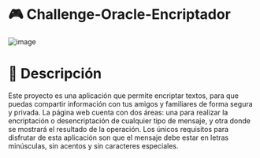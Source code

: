 # 🎮 Challenge-Oracle-Encriptador
![image](https://user-images.githubusercontent.com/91351351/232255723-d9140e9a-373c-4383-b7bc-b1b7e4da5584.png)

# 📃 Descripción

Este proyecto es una aplicación que permite encriptar textos, para que puedas compartir información con tus amigos y familiares de forma segura y privada. La página web cuenta con dos áreas: una para realizar la encriptación o desencriptación de cualquier tipo de mensaje, y otra donde se mostrará el resultado de la operación. Los únicos requisitos para disfrutar de esta aplicación son que el mensaje debe estar en letras minúsculas, sin acentos y sin caracteres especiales.

